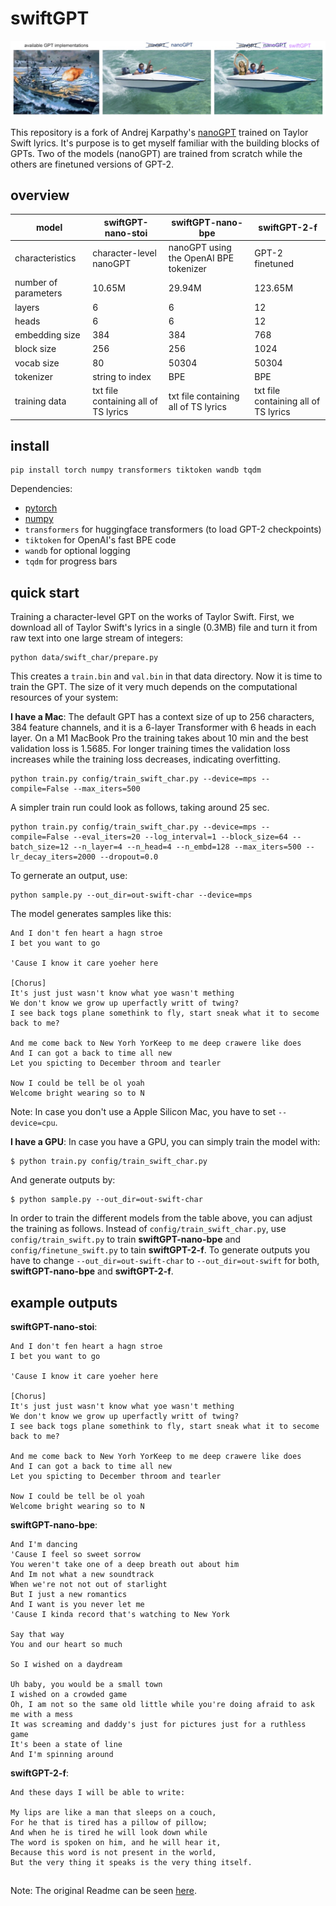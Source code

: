 
# swiftGPT

![nanoGPT](assets/swiftGPT.png)

This repository is a fork of Andrej Karpathy's [nanoGPT](https://github.com/karpathy/nanoGPT) trained on Taylor Swift lyrics. It's purpose is to get myself familiar with the building blocks of GPTs. Two of the models (nanoGPT) are trained from scratch while the others are finetuned versions of GPT-2.

## overview

|model|swiftGPT-nano-stoi|swiftGPT-nano-bpe|swiftGPT-2-f|
|----|----|----|----|
|characteristics|character-level nanoGPT|nanoGPT using the OpenAI BPE tokenizer|GPT-2 finetuned|
|number of parameters|10.65M|29.94M|123.65M|
|layers|6|6|12|
|heads|6|6|12|
|embedding size|384|384|768|
|block size|256|256|1024|
|vocab size|80|50304|50304|
|tokenizer|string to index|BPE|BPE|
|training data|txt file containing all of TS lyrics|txt file containing all of TS lyrics|txt file containing all of TS lyrics|

## install

```
pip install torch numpy transformers tiktoken wandb tqdm
```

Dependencies:

- [pytorch](https://pytorch.org)
- [numpy](https://numpy.org/install/)
-  `transformers` for huggingface transformers (to load GPT-2 checkpoints)
-  `tiktoken` for OpenAI's fast BPE code
-  `wandb` for optional logging
-  `tqdm` for progress bars

## quick start

Training a character-level GPT on the works of Taylor Swift. First, we download all of Taylor Swift's lyrics in a single (0.3MB) file and turn it from raw text into one large stream of integers:

```
python data/swift_char/prepare.py
```

This creates a `train.bin` and `val.bin` in that data directory. Now it is time to train the GPT. The size of it very much depends on the computational resources of your system:

**I have a Mac**: 
The default GPT has a context size of up to 256 characters, 384 feature channels, and it is a 6-layer Transformer with 6 heads in each layer. On a M1 MacBook Pro the training takes about 10 min and the best validation loss is 1.5685. For longer training times the validation loss increases while the training loss decreases, indicating overfitting.

```
python train.py config/train_swift_char.py --device=mps --compile=False --max_iters=500
```

A simpler train run could look as follows, taking around 25 sec.

```
python train.py config/train_swift_char.py --device=mps --compile=False --eval_iters=20 --log_interval=1 --block_size=64 --batch_size=12 --n_layer=4 --n_head=4 --n_embd=128 --max_iters=500 --lr_decay_iters=2000 --dropout=0.0
```

To gernerate an output, use:

```
python sample.py --out_dir=out-swift-char --device=mps
```

The model generates samples like this:

```
And I don't fen heart a hagn stroe
I bet you want to go

'Cause I know it care yoeher here

[Chorus]
It's just just wasn't know what yoe wasn't mething
We don't know we grow up uperfactly writt of twing?
I see back togs plane somethink to fly, start sneak what it to secome back to me?

And me come back to New Yorh YorKeep to me deep crawere like does
And I can got a back to time all new
Let you spicting to December throom and tearler

Now I could be tell be ol yoah
Welcome bright wearing so to N
```

Note: In case you don't use a Apple Silicon Mac, you have to set `--device=cpu`.

**I have a GPU**: 
In case you have a GPU, you can simply train the model with:

```
$ python train.py config/train_swift_char.py
```

And generate outputs by:

```
$ python sample.py --out_dir=out-swift-char
```

In order to train the different models from the table above, you can adjust the training as follows. Instead of `config/train_swift_char.py`, use `config/train_swift.py` to train **swiftGPT-nano-bpe** and `config/finetune_swift.py` to tain **swiftGPT-2-f**. 
To generate outputs you have to change `--out_dir=out-swift-char` to `--out_dir=out-swift` for both, **swiftGPT-nano-bpe** and **swiftGPT-2-f**.

## example outputs

**swiftGPT-nano-stoi**:
```
And I don't fen heart a hagn stroe
I bet you want to go

'Cause I know it care yoeher here

[Chorus]
It's just just wasn't know what yoe wasn't mething
We don't know we grow up uperfactly writt of twing?
I see back togs plane somethink to fly, start sneak what it to secome back to me?

And me come back to New Yorh YorKeep to me deep crawere like does
And I can got a back to time all new
Let you spicting to December throom and tearler

Now I could be tell be ol yoah
Welcome bright wearing so to N
```

**swiftGPT-nano-bpe**:
```
And I'm dancing
'Cause I feel so sweet sorrow
You weren't take one of a deep breath out about him
And Im not what a new soundtrack
When we're not not out of starlight
But I just a new romantics
And I want is you never let me
'Cause I kinda record that's watching to New York

Say that way
You and our heart so much

So I wished on a daydream

Uh baby, you would be a small town
I wished on a crowded game
Oh, I am not so the same old little while you're doing afraid to ask me with a mess
It was screaming and daddy's just for pictures just for a ruthless game
It's been a state of line
And I'm spinning around
```

**swiftGPT-2-f**:
```
And these days I will be able to write:

My lips are like a man that sleeps on a couch,
For he that is tired has a pillow of pillow;
And when he is tired he will look down while
The word is spoken on him, and he will hear it,
Because this word is not present in the world,
But the very thing it speaks is the very thing itself.
```

##

Note: The original Readme can be seen [here](https://github.com/karpathy/nanoGPT/blob/master/README.md).